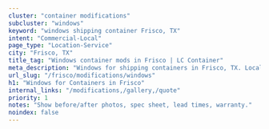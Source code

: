 ```yaml
---
cluster: "container modifications"
subcluster: "windows"
keyword: "windows shipping container Frisco, TX"
intent: "Commercial-Local"
page_type: "Location-Service"
city: "Frisco, TX"
title_tag: "Windows container mods in Frisco | LC Container"
meta_description: "Windows for shipping containers in Frisco, TX. Local fabrication & pro install. LC Container — Since 2003. Get a quote."
url_slug: "/frisco/modifications/windows"
h1: "Windows for Containers in Frisco"
internal_links: "/modifications,/gallery,/quote"
priority: 1
notes: "Show before/after photos, spec sheet, lead times, warranty."
noindex: false
---
```


<!-- TODO: Add unique city/inventory copy, images, and internal links here. -->

